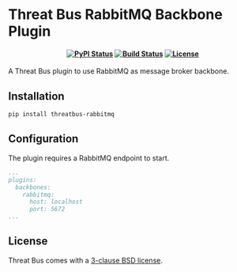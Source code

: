 Threat Bus RabbitMQ Backbone Plugin
===================================

<h4 align="center">

[![PyPI Status][pypi-badge]][pypi-url]
[![Build Status][ci-badge]][ci-url]
[![License][license-badge]][license-url]

</h4>

A Threat Bus plugin to use RabbitMQ as message broker backbone.

## Installation

```sh
pip install threatbus-rabbitmq
```

## Configuration

The plugin requires a RabbitMQ endpoint to start.

```yaml
...
plugins:
  backbones:
    rabbitmq:
      host: localhost
      port: 5672
...
```


## License

Threat Bus comes with a [3-clause BSD license][license-url].

[pypi-badge]: https://img.shields.io/pypi/v/threatbus-rabbitmq.svg
[pypi-url]: https://pypi.org/project/threatbus-rabbitmq
[ci-url]: https://github.com/tenzir/threatbus/actions?query=branch%3Amaster
[ci-badge]: https://github.com/tenzir/threatbus/workflows/Python%20Egg/badge.svg?branch=master
[license-badge]: https://img.shields.io/badge/license-BSD-blue.svg
[license-url]: https://github.com/tenzir/threatbus/blob/master/COPYING
